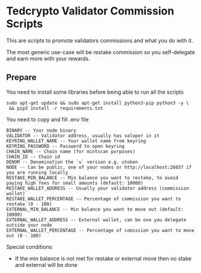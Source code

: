 # Tedcrypto Validator Commission Scripts

This are scripts to promote validators commissions and what you do with it.

The most generic use-case will be restake commission so you self-delegate
and earn more with your rewards.

## Prepare

You need to install some libraries before being able to run all the scripts

```shell
sudo apt-get update && sudo apt-get install python3-pip python3 -y \
 && pip3 install -r requirements.txt
```

You need to copy and fill .env file

```shell
BINARY -- Your node binary
VALIDATOR -- Validator address, usually has valoper in it
KEYRING_WALLET_NAME -- Your wallet name from keyring
KEYRING_PASSWORD -- Password to open keyring
CHAIN_NAME -- Chain name (for mintscan purposes)
CHAIN_ID -- Chain id 
DENOM -- Denomination the `u` version e.g. utoken
NODE -- Can be public, one of your nodes or http://localhost:26657 if you are running locally
RESTAKE_MIN_BALANCE -- Min balance you want to restake, to avoid paying high fees for small amounts (default: 10000)
RESTAKE_WALLET_ADDRESS -- Usually your validator address (commission wallet)
RESTAKE_WALLET_PERCENTAGE -- Percentage of commission you want to restake (0 - 100)
EXTERNAL_MIN_BALANCE -- Min balance you want to move out (default: 10000)
EXTERNAL_WALLET_ADDRESS -- External wallet, can be one you delegate outside your node
EXTERNAL_WALLET_PERCENTAGE -- Percentage of comission you want to move out (0 - 100)
```

Special conditions:
 - If the min balance is not met for restake or external move then no stake and external will be done
